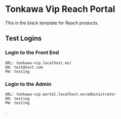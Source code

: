 # Tonkawa Vip Reach Portal

This is the black template for Reach products.

## Test Logins

### Login to the Front End
```
URL: tonkawa-vip.localhost.en/
UN: test@test.com
PW: testing
```

### Login to the Admin
```
URL: tonkawa-vip-portal.localhost.en/administrator
UN: testing
PW: testing
```
.

